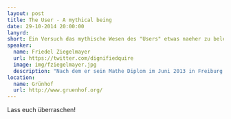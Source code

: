 ```yaml
---
layout: post
title: The User - A mythical being
date: 29-10-2014 20:00:00
lanyrd: 
short: Ein Versuch das mythische Wesen des "Users" etwas naeher zu beleuchten
speaker:
  name: Friedel Ziegelmayer
  url: https://twitter.com/dignifiedquire
  image: img/fziegelmayer.jpg
  description: "Nach dem er sein Mathe Diplom im Juni 2013 in Freiburg gemacht hat arbeitet Friedel derzeit für das Britische Startup Applicationcraft an der Web IDE Codio. In seiner Freizeit ist er Maintainer des Testrunners Karma und seines kleinen drei jährigen Sohnes Dante."
location:
  name: Grünhof
  url: http://www.gruenhof.org/
---
```



Lass euch überraschen!